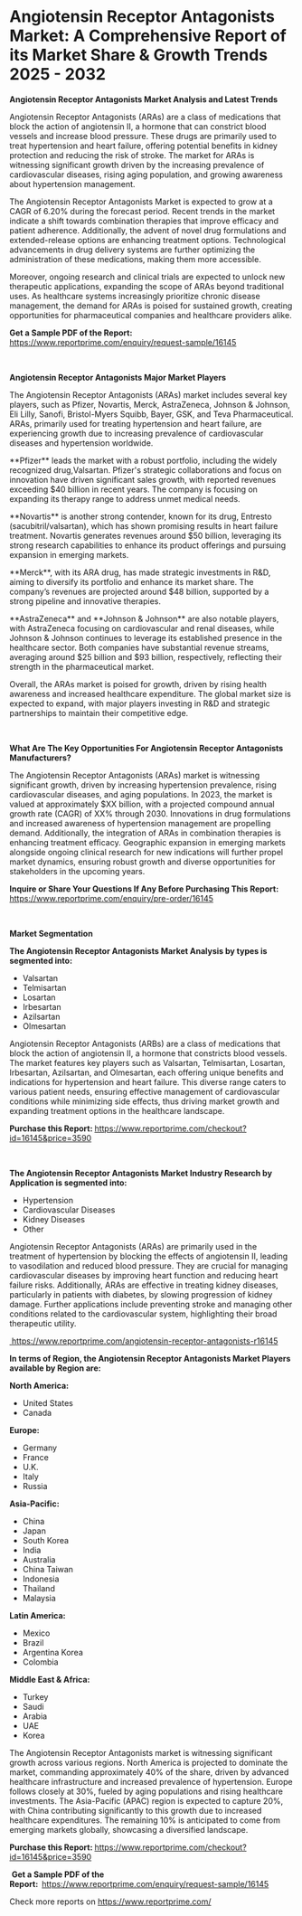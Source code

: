 <p><h1>Angiotensin Receptor Antagonists Market: A Comprehensive Report of its Market Share & Growth Trends 2025 - 2032</h1></p><p><strong>Angiotensin Receptor Antagonists Market Analysis and Latest Trends</strong></p>
<p><p>Angiotensin Receptor Antagonists (ARAs) are a class of medications that block the action of angiotensin II, a hormone that can constrict blood vessels and increase blood pressure. These drugs are primarily used to treat hypertension and heart failure, offering potential benefits in kidney protection and reducing the risk of stroke. The market for ARAs is witnessing significant growth driven by the increasing prevalence of cardiovascular diseases, rising aging population, and growing awareness about hypertension management. </p><p>The Angiotensin Receptor Antagonists Market is expected to grow at a CAGR of 6.20% during the forecast period. Recent trends in the market indicate a shift towards combination therapies that improve efficacy and patient adherence. Additionally, the advent of novel drug formulations and extended-release options are enhancing treatment options. Technological advancements in drug delivery systems are further optimizing the administration of these medications, making them more accessible. </p><p>Moreover, ongoing research and clinical trials are expected to unlock new therapeutic applications, expanding the scope of ARAs beyond traditional uses. As healthcare systems increasingly prioritize chronic disease management, the demand for ARAs is poised for sustained growth, creating opportunities for pharmaceutical companies and healthcare providers alike.</p></p>
<p><strong>Get a Sample PDF of the Report:&nbsp;</strong> <a href="https://www.reportprime.com/enquiry/request-sample/16145?utm_campaign=2457&utm_medium=2&utm_source=Github&utm_content=ia&utm_term=20032025&utm_id=angiotensin-receptor-antagonists">https://www.reportprime.com/enquiry/request-sample/16145</a></p>
<p>&nbsp;</p>
<p><strong>Angiotensin Receptor Antagonists Major Market Players</strong></p>
<p><p>The Angiotensin Receptor Antagonists (ARAs) market includes several key players, such as Pfizer, Novartis, Merck, AstraZeneca, Johnson & Johnson, Eli Lilly, Sanofi, Bristol-Myers Squibb, Bayer, GSK, and Teva Pharmaceutical. ARAs, primarily used for treating hypertension and heart failure, are experiencing growth due to increasing prevalence of cardiovascular diseases and hypertension worldwide.</p><p>**Pfizer** leads the market with a robust portfolio, including the widely recognized drug,Valsartan. Pfizer's strategic collaborations and focus on innovation have driven significant sales growth, with reported revenues exceeding $40 billion in recent years. The company is focusing on expanding its therapy range to address unmet medical needs.</p><p>**Novartis** is another strong contender, known for its drug, Entresto (sacubitril/valsartan), which has shown promising results in heart failure treatment. Novartis generates revenues around $50 billion, leveraging its strong research capabilities to enhance its product offerings and pursuing expansion in emerging markets.</p><p>**Merck**, with its ARA drug, has made strategic investments in R&D, aiming to diversify its portfolio and enhance its market share. The company’s revenues are projected around $48 billion, supported by a strong pipeline and innovative therapies.</p><p>**AstraZeneca** and **Johnson & Johnson** are also notable players, with AstraZeneca focusing on cardiovascular and renal diseases, while Johnson & Johnson continues to leverage its established presence in the healthcare sector. Both companies have substantial revenue streams, averaging around $25 billion and $93 billion, respectively, reflecting their strength in the pharmaceutical market.</p><p>Overall, the ARAs market is poised for growth, driven by rising health awareness and increased healthcare expenditure. The global market size is expected to expand, with major players investing in R&D and strategic partnerships to maintain their competitive edge.</p></p>
<p>&nbsp;</p>
<p><strong>What Are The Key Opportunities For Angiotensin Receptor Antagonists Manufacturers?</strong></p>
<p><p>The Angiotensin Receptor Antagonists (ARAs) market is witnessing significant growth, driven by increasing hypertension prevalence, rising cardiovascular diseases, and aging populations. In 2023, the market is valued at approximately $XX billion, with a projected compound annual growth rate (CAGR) of XX% through 2030. Innovations in drug formulations and increased awareness of hypertension management are propelling demand. Additionally, the integration of ARAs in combination therapies is enhancing treatment efficacy. Geographic expansion in emerging markets alongside ongoing clinical research for new indications will further propel market dynamics, ensuring robust growth and diverse opportunities for stakeholders in the upcoming years.</p></p>
<p><strong>Inquire or Share Your Questions If Any Before Purchasing This Report:</strong> <a href="https://www.reportprime.com/enquiry/pre-order/16145?utm_campaign=2457&utm_medium=2&utm_source=Github&utm_content=ia&utm_term=20032025&utm_id=angiotensin-receptor-antagonists">https://www.reportprime.com/enquiry/pre-order/16145</a></p>
<p>&nbsp;</p>
<p><strong>Market Segmentation</strong></p>
<p><strong>The Angiotensin Receptor Antagonists Market Analysis by types is segmented into:</strong></p>
<p><ul><li>Valsartan</li><li>Telmisartan</li><li>Losartan</li><li>Irbesartan</li><li>Azilsartan</li><li>Olmesartan</li></ul></p>
<p><p>Angiotensin Receptor Antagonists (ARBs) are a class of medications that block the action of angiotensin II, a hormone that constricts blood vessels. The market features key players such as Valsartan, Telmisartan, Losartan, Irbesartan, Azilsartan, and Olmesartan, each offering unique benefits and indications for hypertension and heart failure. This diverse range caters to various patient needs, ensuring effective management of cardiovascular conditions while minimizing side effects, thus driving market growth and expanding treatment options in the healthcare landscape.</p></p>
<p><strong>Purchase this Report:&nbsp;</strong><a href="https://www.reportprime.com/checkout?id=16145&price=3590&utm_campaign=2457&utm_medium=2&utm_source=Github&utm_content=ia&utm_term=20032025&utm_id=angiotensin-receptor-antagonists">https://www.reportprime.com/checkout?id=16145&price=3590</a></p>
<p>&nbsp;</p>
<p><strong>The Angiotensin Receptor Antagonists Market Industry Research by Application is segmented into:</strong></p>
<p><ul><li>Hypertension</li><li>Cardiovascular Diseases</li><li>Kidney Diseases</li><li>Other</li></ul></p>
<p><p>Angiotensin Receptor Antagonists (ARAs) are primarily used in the treatment of hypertension by blocking the effects of angiotensin II, leading to vasodilation and reduced blood pressure. They are crucial for managing cardiovascular diseases by improving heart function and reducing heart failure risks. Additionally, ARAs are effective in treating kidney diseases, particularly in patients with diabetes, by slowing progression of kidney damage. Further applications include preventing stroke and managing other conditions related to the cardiovascular system, highlighting their broad therapeutic utility.</p></p>
<p><a href="https://www.reportprime.com/angiotensin-receptor-antagonists-r16145?utm_campaign=2457&utm_medium=2&utm_source=Github&utm_content=ia&utm_term=20032025&utm_id=angiotensin-receptor-antagonists">&nbsp;https://www.reportprime.com/angiotensin-receptor-antagonists-r16145</a></p>
<p><strong>In terms of Region, the Angiotensin Receptor Antagonists Market Players available by Region are:</strong></p>
<p>
    <p> <strong> North America: </strong>
        <ul>
            <li>United States</li>
            <li>Canada</li>
        </ul>
        </p> 
    <p> <strong> Europe: </strong>
        <ul>
            <li>Germany</li>
            <li>France</li>
            <li>U.K.</li>
            <li>Italy</li>
            <li>Russia</li>
        </ul>
        </p> 
    <p> <strong> Asia-Pacific: </strong>
        <ul>
            <li>China</li>
            <li>Japan</li>
            <li>South Korea</li>
            <li>India</li>
            <li>Australia</li>
            <li>China Taiwan</li>
            <li>Indonesia</li>
            <li>Thailand</li>
            <li>Malaysia</li>
        </ul>
        </p> 
    <p> <strong> Latin America: </strong>
        <ul>
            <li>Mexico</li>
            <li>Brazil</li>
            <li>Argentina Korea</li>
            <li>Colombia</li>
        </ul>
        </p> 
    <p> <strong> Middle East & Africa: </strong>
        <ul>
            <li>Turkey</li>
            <li>Saudi</li>
            <li>Arabia</li>
            <li>UAE</li>
            <li>Korea</li>
        </ul>
    </p>
    </p>
<p><p>The Angiotensin Receptor Antagonists market is witnessing significant growth across various regions. North America is projected to dominate the market, commanding approximately 40% of the share, driven by advanced healthcare infrastructure and increased prevalence of hypertension. Europe follows closely at 30%, fueled by aging populations and rising healthcare investments. The Asia-Pacific (APAC) region is expected to capture 20%, with China contributing significantly to this growth due to increased healthcare expenditures. The remaining 10% is anticipated to come from emerging markets globally, showcasing a diversified landscape.</p></p>
<p><strong>Purchase this Report: </strong><a href="https://www.reportprime.com/checkout?id=16145&price=3590&utm_campaign=2457&utm_medium=2&utm_source=Github&utm_content=ia&utm_term=20032025&utm_id=angiotensin-receptor-antagonists">https://www.reportprime.com/checkout?id=16145&price=3590</a></p>
<p>&nbsp;<strong>Get a Sample PDF of the Report:&nbsp;&nbsp;</strong><a href="https://www.reportprime.com/enquiry/request-sample/16145?utm_campaign=2457&utm_medium=2&utm_source=Github&utm_content=ia&utm_term=20032025&utm_id=angiotensin-receptor-antagonists">https://www.reportprime.com/enquiry/request-sample/16145</a></p>
<p><strong></strong></p>
<p>Check more reports on <a href="https://www.reportprime.com/?utm_campaign=2457&utm_medium=2&utm_source=Github&utm_content=ia&utm_term=20032025&utm_id=angiotensin-receptor-antagonists">https://www.reportprime.com/</a></p>